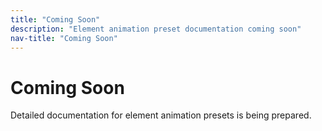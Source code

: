 ```yaml
---
title: "Coming Soon"
description: "Element animation preset documentation coming soon"
nav-title: "Coming Soon"
---
```


# Coming Soon

Detailed documentation for element animation presets is being prepared.